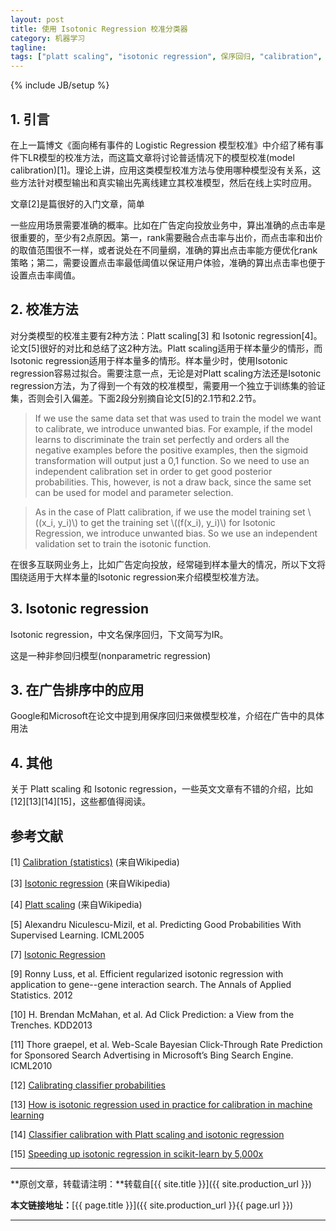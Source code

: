 ```yaml
---
layout: post
title: 使用 Isotonic Regression 校准分类器
category: 机器学习
tagline: 
tags: ["platt scaling", "isotonic regression", 保序回归, "calibration", 校准]
---
```

{% include JB/setup %}

## 1. 引言

在上一篇博文《面向稀有事件的 Logistic Regression 模型校准》中介绍了稀有事件下LR模型的校准方法，而这篇文章将讨论普适情况下的模型校准(model calibration)[1]。理论上讲，应用这类模型校准方法与使用哪种模型没有关系，这些方法针对模型输出和真实输出先离线建立其校准模型，然后在线上实时应用。

文章[2]是篇很好的入门文章，简单



一些应用场景需要准确的概率。比如在广告定向投放业务中，算出准确的点击率是很重要的，至少有2点原因。第一，rank需要融合点击率与出价，而点击率和出价的取值范围很不一样，或者说处在不同量纲，准确的算出点击率能方便优化rank策略；第二，需要设置点击率最低阈值以保证用户体验，准确的算出点击率也便于设置点击率阈值。

## 2. 校准方法

对分类模型的校准主要有2种方法：Platt scaling[3] 和 Isotonic regression[4]。论文[5]很好的对比和总结了这2种方法。Platt scaling适用于样本量少的情形，而Isotonic regression适用于样本量多的情形。样本量少时，使用Isotonic regression容易过拟合。需要注意一点，无论是对Platt scaling方法还是Isotonic regression方法，为了得到一个有效的校准模型，需要用一个独立于训练集的验证集，否则会引入偏差。下面2段分别摘自论文[5]的2.1节和2.2节。

> If we use the same data set that was used to train the model we want to calibrate, we introduce unwanted bias. For example, if the model learns to discriminate the train set perfectly and orders all the negative examples before the positive examples, then the sigmoid transformation will output just a 0,1 function. So we need to use an independent calibration set in order to get good posterior probabilities. This, however, is not a draw back, since the same set can be used for model and parameter selection.

> As in the case of Platt calibration, if we use the model training set \\((x_i, y_i)\\) to get the training set \\((f(x_i), y_i)\\) for Isotonic Regression, we introduce unwanted bias. So we use an independent validation set to train the isotonic function.

在很多互联网业务上，比如广告定向投放，经常碰到样本量大的情况，所以下文将围绕适用于大样本量的Isotonic regression来介绍模型校准方法。

## 3. Isotonic regression

Isotonic regression，中文名保序回归，下文简写为IR。

这是一种非参回归模型(nonparametric regression)


## 3. 在广告排序中的应用

Google和Microsoft在论文中提到用保序回归来做模型校准，介绍在广告中的具体用法

## 4. 其他

关于 Platt scaling 和 Isotonic regression，一些英文文章有不错的介绍，比如[12][13][14][15]，这些都值得阅读。

## 参考文献

[1] [Calibration (statistics)](https://en.wikipedia.org/wiki/Calibration_(statistics)) (来自Wikipedia)

[3] [Isotonic regression](https://en.wikipedia.org/wiki/Isotonic_regression) (来自Wikipedia)

[4] [Platt scaling](https://en.wikipedia.org/wiki/Platt_scaling) (来自Wikipedia)

[5] Alexandru Niculescu-Mizil, et al. Predicting Good Probabilities With Supervised Learning. ICML2005


[7] [Isotonic Regression](http://fa.bianp.net/blog/2013/isotonic-regression/)


[9] Ronny Luss, et al. Efficient regularized isotonic regression with application to gene--gene interaction search. The Annals of Applied Statistics. 2012

[10] H. Brendan McMahan, et al. Ad Click Prediction: a View from the Trenches. KDD2013

[11] Thore graepel, et al. Web-Scale Bayesian Click-Through Rate Prediction for Sponsored Search Advertising in Microsoft’s Bing Search Engine. ICML2010



[12] [Calibrating classifier probabilities](http://danielnee.com/tag/isotonic-regression/)

[13] [How is isotonic regression used in practice for calibration in machine learning](https://www.quora.com/How-is-isotonic-regression-used-in-practice-for-calibration-in-machine-learning)

[14] [Classifier calibration with Platt scaling and isotonic regression](http://fastml.com/classifier-calibration-with-platts-scaling-and-isotonic-regression/)

[15] [Speeding up isotonic regression in scikit-learn by 5,000x](http://tullo.ch/articles/speeding-up-isotonic-regression/)

* * *

**原创文章，转载请注明：**转载自[{{ site.title }}]({{ site.production_url }})

**本文链接地址：**[{{ page.title }}]({{ site.production_url }}{{ page.url }})

* * *
